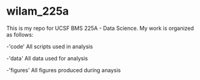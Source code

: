 # wilam_225a

This is my repo for UCSF BMS 225A - Data Science. My work is organized as follows:

-'code' All scripts used in analysis

-'data' All data used for analysis

-'figures' All figures produced during anaysis